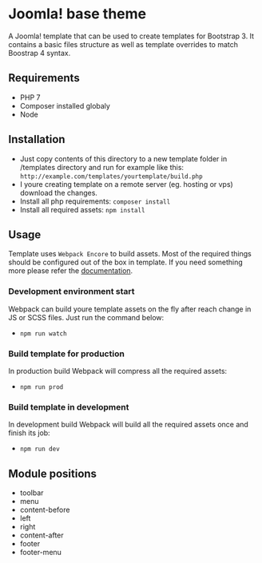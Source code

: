 # Joomla! base theme
A Joomla! template that can be used to create templates for Bootstrap 3. It contains a basic files structure as well as template overrides to match Boostrap 4 syntax.

## Requirements
* PHP 7
* Composer installed globaly
* Node

## Installation
* Just copy contents of this directory to a new template folder in /templates directory and run for example like this: `http://example.com/templates/yourtemplate/build.php`
* I youre creating template on a remote server (eg. hosting or vps) download the changes.
* Install all php requirements: `composer install`
* Install all required assets: `npm install`

## Usage
Template uses `Webpack Encore` to build assets. Most of the required things should be configured out of the box in template. If you need something more please refer the [documentation](https://symfony.com/doc/current/frontend.html).

### Development environment start
Webpack can build youre template assets on the fly after reach change in JS or SCSS files. Just run the command below:
* `npm run watch`

### Build template for production
In production build Webpack will compress all the required assets:
* `npm run prod`

### Build template in development
In development build Webpack will build all the required assets once and finish its job:
* `npm run dev`

## Module positions
* toolbar
* menu
* content-before
* left
* right
* content-after
* footer
* footer-menu
